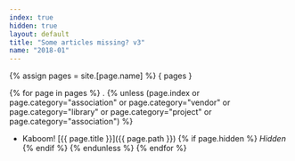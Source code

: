 ```yaml
---
index: true
hidden: true
layout: default
title: "Some articles missing? v3"
name: "2018-01"
---
```

{% assign pages = site.[page.name] %}
{ pages }

{% for page in pages %}
.
{% unless (page.index or page.category="association" or page.category="vendor" or page.category="library" or page.category="project" or page.category="association") %}
- Kaboom! [{{ page.title }}]({{ page.path }}) {% if page.hidden %} *Hidden* {% endif %}
{% endunless %}
{% endfor %}
